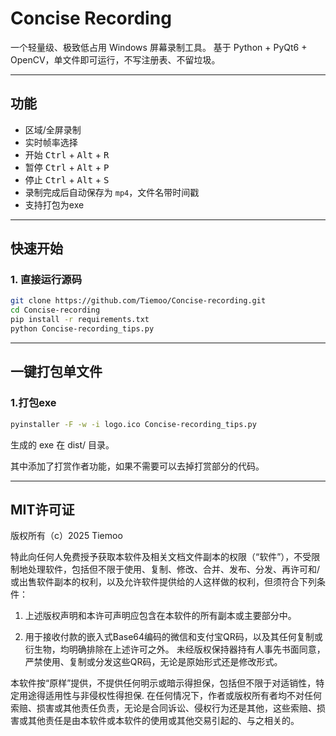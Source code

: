 # Concise Recording
一个轻量级、极致低占用 Windows 屏幕录制工具。 
基于 Python + PyQt6 + OpenCV，单文件即可运行，不写注册表、不留垃圾。

---

## 功能
- 区域/全屏录制
- 实时帧率选择
- 开始 <kbd>Ctrl</kbd> + <kbd>Alt</kbd> + <kbd>R</kbd>
- 暂停 <kbd>Ctrl</kbd> + <kbd>Alt</kbd> + <kbd>P</kbd>
- 停止 <kbd>Ctrl</kbd> + <kbd>Alt</kbd> + <kbd>S</kbd>
- 录制完成后自动保存为 `mp4`，文件名带时间戳
- 支持打包为exe

---

## 快速开始

### 1. 直接运行源码
```bash
git clone https://github.com/Tiemoo/Concise-recording.git
cd Concise-recording
pip install -r requirements.txt
python Concise-recording_tips.py
```
---
## 一键打包单文件
### 1.打包exe
```bash
pyinstaller -F -w -i logo.ico Concise-recording_tips.py
```
生成的 exe 在 dist/ 目录。


其中添加了打赏作者功能，如果不需要可以去掉打赏部分的代码。

---
## MIT许可证

版权所有（c）2025 Tiemoo

特此向任何人免费授予获取本软件及相关文档文件副本的权限（“软件”），不受限制地处理软件，包括但不限于使用、复制、修改、合并、发布、分发、再许可和/或出售软件副本的权利，以及允许软件提供给的人这样做的权利，但须符合下列条件：

1. 上述版权声明和本许可声明应包含在本软件的所有副本或主要部分中。

2. 用于接收付款的嵌入式Base64编码的微信和支付宝QR码，以及其任何复制或衍生物，均明确排除在上述许可之外。 未经版权保持器持有人事先书面同意，严禁使用、复制或分发这些QR码，无论是原始形式还是修改形式。

本软件按“原样”提供，不提供任何明示或暗示得担保，包括但不限于对适销性，特定用途得适用性与非侵权性得担保. 在任何情况下，作者或版权所有者均不对任何索赔、损害或其他责任负责，无论是合同诉讼、侵权行为还是其他，这些索赔、损害或其他责任是由本软件或本软件的使用或其他交易引起的、与之相关的。
